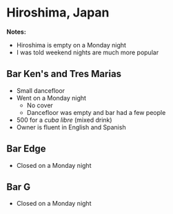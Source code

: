 # Hiroshima, Japan
**Notes:**

- Hiroshima is empty on a Monday night
- I was told weekend nights are much more popular

## Bar Ken's and Tres Marias
- Small dancefloor
- Went on a Monday night
    - No cover
    - Dancefloor was empty and bar had a few people
- 500 for a *cuba libre* (mixed drink)
- Owner is fluent in English and Spanish

## Bar Edge
- Closed on a Monday night

## Bar G
- Closed on a Monday night
